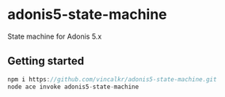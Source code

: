 # adonis5-state-machine
State machine for Adonis 5.x  

## Getting started
```typescript
npm i https://github.com/vincalkr/adonis5-state-machine.git
node ace invoke adonis5-state-machine
```
